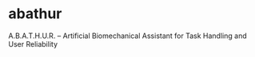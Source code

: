 # abathur
 A.B.A.T.H.U.R. – Artificial Biomechanical Assistant for Task Handling and User Reliability
